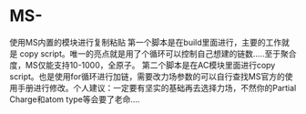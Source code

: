 # MS-
使用MS内置的模块进行复制粘贴
第一个脚本是在build里面进行，主要的工作就是 copy script。唯一的亮点就是用了个循环可以控制自己想建的链数.....至于聚合度，MS仅能支持10-1000，全原子。
第二个脚本是在AC模块里面进行copy script。也是使用for循环进行加链，需要改力场参数的可以自行查找MS官方的使用手册进行修改。个人建议：一定要有坚实的基础再去选择力场，不然你的Partial Charge和atom type等会要了老命....
